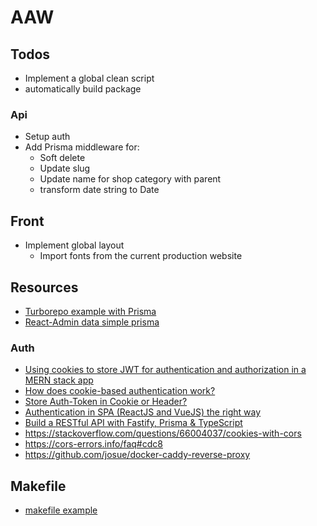 # AAW

## Todos

- Implement a global clean script
- automatically build package

### Api

- Setup auth
- Add Prisma middleware for:
  - Soft delete
  - Update slug
  - Update name for shop category with parent
  - transform date string to Date

## Front

- Implement global layout
  - Import fonts from the current production website

## Resources

- [Turborepo example with Prisma](https://github.com/vercel/turbo/tree/main/examples/with-prisma)
- [React-Admin data simple prisma](https://github.com/codeledge/ra-data-simple-prisma/tree/main/packages/ra-data-simple-prisma)

### Auth

- [Using cookies to store JWT for authentication and authorization in a MERN stack app](https://medium.com/@zahedialfurquan20/using-cookies-to-store-jwt-for-authentication-and-authorization-in-a-mern-stack-app-a58d7a5d6b6e)
- [How does cookie-based authentication work?](https://stackoverflow.com/questions/17769011/how-does-cookie-based-authentication-work)
- [Store Auth-Token in Cookie or Header?](https://security.stackexchange.com/questions/180357/store-auth-token-in-cookie-or-header)
- [Authentication in SPA (ReactJS and VueJS) the right way](https://jcbaey.com/authentication-in-spa-reactjs-and-vuejs-the-right-way/)
- [Build a RESTful API with Fastify, Prisma & TypeScript](https://www.youtube.com/watch?app=desktop&v=LMoMHP44-xM)
- https://stackoverflow.com/questions/66004037/cookies-with-cors
- https://cors-errors.info/faq#cdc8
- https://github.com/josue/docker-caddy-reverse-proxy

## Makefile

- [makefile example](https://gitlab.com/freereads/freereads/-/blob/main/Makefile)
